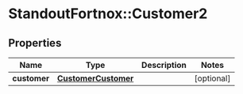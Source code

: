 # StandoutFortnox::Customer2

## Properties
Name | Type | Description | Notes
------------ | ------------- | ------------- | -------------
**customer** | [**CustomerCustomer**](CustomerCustomer.md) |  | [optional] 

